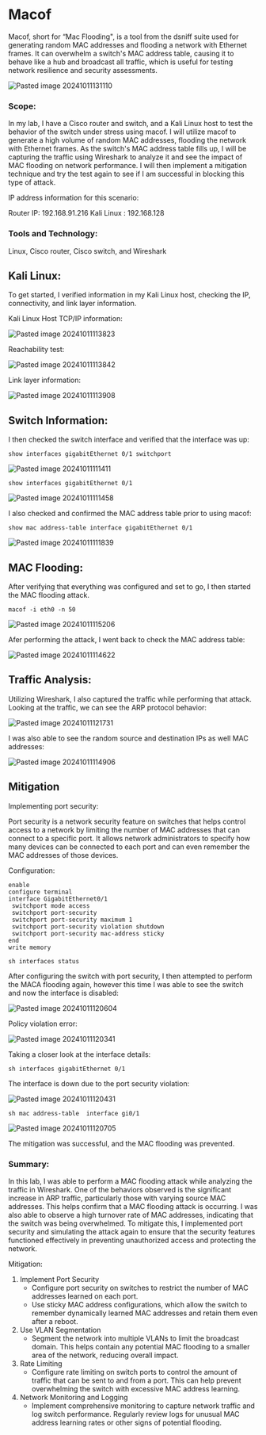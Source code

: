 # Macof

Macof, short for “Mac Flooding", is a tool from the dsniff suite used for generating random MAC addresses and flooding a network with Ethernet frames. It can overwhelm a switch's MAC address table, causing it to behave like a hub and broadcast all traffic, which is useful for testing network resilience and security assessments. 

![Pasted image 20241011131110](https://github.com/user-attachments/assets/a5eb6087-1388-46b2-8406-6e64dad4fe97)

### Scope:

In my lab, I have a Cisco router and switch, and a Kali Linux host to test the behavior of the switch under stress using macof. I will utilize macof to generate a high volume of random MAC addresses, flooding the network with Ethernet frames. As the switch's MAC address table fills up, I will be capturing the traffic using Wireshark to analyze it and see the impact of MAC flooding on network performance. I will then implement a mitigation technique and try the test again to see if I am successful in blocking this type of attack. 

IP address information for this scenario:

Router IP: 192.168.91.216
Kali Linux : 192.168.128

### Tools and Technology:

Linux, Cisco router, Cisco switch, and Wireshark

## Kali Linux:

To get started, I verified information in my Kali Linux host, checking the IP, connectivity, and link layer information. 

Kali Linux Host TCP/IP information:

![Pasted image 20241011113823](https://github.com/user-attachments/assets/593c0ade-3dd9-411f-b1a0-4ddab051d091)

Reachability test:

![Pasted image 20241011113842](https://github.com/user-attachments/assets/847cc790-cb0b-4d1d-929f-5491329c96f9)

Link layer information:

![Pasted image 20241011113908](https://github.com/user-attachments/assets/7c80144d-4e90-4f9c-9000-ddf9270387a0)

## Switch Information:

I then checked the switch interface and verified that the interface was up:

```
show interfaces gigabitEthernet 0/1 switchport
```

![Pasted image 20241011111411](https://github.com/user-attachments/assets/3d0185af-8bd8-4b2a-bd6d-69889a7d901b)

```
show interfaces gigabitEthernet 0/1
```

![Pasted image 20241011111458](https://github.com/user-attachments/assets/38acfa81-0ff3-4a23-9643-43511e2b5dc0)

I also checked and confirmed the MAC address table prior to using macof:

```
show mac address-table interface gigabitEthernet 0/1
```

![Pasted image 20241011111839](https://github.com/user-attachments/assets/70a16751-55cc-4ac1-9fe9-208c9bec7cb8)

## MAC Flooding:

After verifying that everything was configured and set to go, I then started the MAC flooding attack. 

```
macof -i eth0 -n 50
```

![Pasted image 20241011115206](https://github.com/user-attachments/assets/46b20018-a3a6-4e09-9d5c-f5737f577a11)

Afer performing the attack, I went back to check the MAC address table:

![Pasted image 20241011114622](https://github.com/user-attachments/assets/c95bc533-50a3-44b7-93e2-840d2a5d6c5e)

## Traffic Analysis:

Utilizing Wireshark, I also captured the traffic while performing that attack. Looking at the traffic, we can see the ARP protocol behavior:

![Pasted image 20241011121731](https://github.com/user-attachments/assets/c6148419-96c6-4b99-ab8d-a81da1db5387)

I was also able to see the random source and destination IPs as well MAC addresses: 

![Pasted image 20241011114906](https://github.com/user-attachments/assets/0fe11941-cd73-44f0-a1af-f77b0d8eb7f2)

## Mitigation

Implementing port security:

Port security is a network security feature on switches that helps control access to a network by limiting the number of MAC addresses that can connect to a specific port. It allows network administrators to specify how many devices can be connected to each port and can even remember the MAC addresses of those devices.

Configuration:

```
enable
configure terminal
interface GigabitEthernet0/1
 switchport mode access
 switchport port-security
 switchport port-security maximum 1
 switchport port-security violation shutdown
 switchport port-security mac-address sticky
end
write memory
```
```
sh interfaces status
```

After configuring the switch with port security, I then attempted to perform the MACA flooding again, however this time I was able to see the switch and now the interface is disabled:

![Pasted image 20241011120604](https://github.com/user-attachments/assets/7104be41-9532-4472-990f-316467f74eb4)

Policy violation error:

![Pasted image 20241011120341](https://github.com/user-attachments/assets/0c097480-9c2c-4047-b05e-9ad02ddce9c7)

Taking a closer look at the interface details:

```
sh interfaces gigabitEthernet 0/1
```
The interface is down due to the port security violation:

![Pasted image 20241011120431](https://github.com/user-attachments/assets/bb453da3-95c2-4514-a29f-f6d7b5b71975)

```
sh mac address-table  interface gi0/1
```

![Pasted image 20241011120705](https://github.com/user-attachments/assets/8b1b2e61-8325-41d4-aaa0-a269f9be5808)

The mitigation was successful, and the MAC flooding was prevented.

### Summary:

In this lab, I was able to perform a MAC flooding attack while analyzing the traffic in Wireshark. One of the behaviors observed is the significant increase in ARP traffic, particularly those with varying source MAC addresses. This helps confirm that a MAC flooding attack is occurring. I was also able to observe a high turnover rate of MAC addresses, indicating that the switch was being overwhelmed. To mitigate this, I implemented port security and simulating the attack again to ensure that the security features functioned effectively in preventing unauthorized access and protecting the network.

Mitigation:

1. Implement Port Security
   + Configure port security on switches to restrict the number of MAC addresses learned on each port.
   + Use sticky MAC address configurations, which allow the switch to remember dynamically learned MAC addresses and retain them even after a reboot.
2. Use VLAN Segmentation
   + Segment the network into multiple VLANs to limit the broadcast domain. This helps contain any potential MAC flooding to a smaller area of the network, reducing overall impact.
3. Rate Limiting
   + Configure rate limiting on switch ports to control the amount of traffic that can be sent to and from a port. This can help prevent overwhelming the switch with excessive MAC address learning.
4. Network Monitoring and Logging
   + Implement comprehensive monitoring to capture network traffic and log switch performance. Regularly review logs for unusual MAC address learning rates or other signs of potential flooding.

